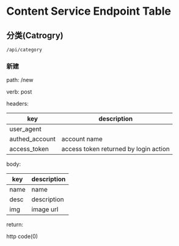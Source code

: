 # Content Service Endpoint Table

## 分类(Catrogry)

`/api/category`

### 新建
path: /new

verb: post

headers:

| key | description |
|-----|-------------|
| user_agent |   |
| authed_account |  account name |
| access_token | access token returned by login action |

body:

| key | description |
|-----|-------------|
| name | name |
| desc | description |
| img | image url |

return:

http code(0)


